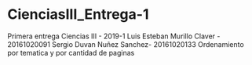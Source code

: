# CienciasIII_Entrega-1
Primera entrega Ciencias III - 2019-1
Luis Esteban Murillo Claver - 20161020091
Sergio Duvan Nuñez Sanchez- 20161020133
Ordenamiento por tematica y por cantidad de paginas
